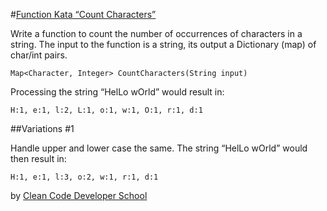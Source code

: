 #[Function Kata “Count Characters”](http://ccd-school.de/en/coding-dojo/function-katas/count-characters/)

Write a function to count the number of occurrences of characters in a string. The input to the function is a string, its output a Dictionary (map) of char/int pairs.

    Map<Character, Integer> CountCharacters(String input)

Processing the string “HelLo wOrld” would result in:

    H:1, e:1, l:2, L:1, o:1, w:1, O:1, r:1, d:1

##Variations #1

Handle upper and lower case the same. The string “HelLo wOrld” would then result in:

    H:1, e:1, l:3, o:2, w:1, r:1, d:1




by [Clean Code Developer School](http://ccd-school.de/)